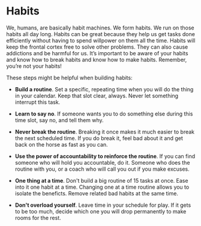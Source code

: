 # Habits

We, humans, are basically habit machines. We form habits. We run on those habits all day long.
Habits can be great because they help us get tasks done efficiently without having to spend willpower on them all the time.
Habits will keep the frontal cortex free to solve other problems.
They can also cause addictions and be harmful for us.
It’s important to be aware of your habits and know how to break habits and know how to make habits. 
Remember, you’re not your habits! 

These steps might be helpful when building habits:

- **Build a routine**.
  Set a specific, repeating time when you will do the thing in your calendar.
  Keep that slot clear, always.
  Never let something interrupt this task.

- **Learn to say no**.
  If someone wants you to do something else during this time slot, say no, and tell them why.

- **Never break the routine**.
  Breaking it once makes it much easier to break the next scheduled time.
  If you do break it, feel bad about it and get back on the horse as fast as you can.

- **Use the power of accountability to reinforce the routine**.
  If you can find someone who will hold you accountable, do it.
  Someone who does the routine with you, or a coach who will call you out if you make excuses.

- **One thing at a time**.
  Don't build a big routine of 15 tasks at once.
  Ease into it one habit at a time.
  Changing one at a time routine allows you to isolate the beneficts.
  Remove related bad habits at the same time.

- **Don't overload yourself**.
  Leave time in your schedule for play.
  If it gets to be too much, decide which one you will drop permanently to make rooms for the rest.
